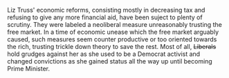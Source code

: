 Liz Truss' economic reforms, consisting mostly in decreasing tax and refusing to give any more financial aid, have been suject to plenty of scrutiny. 
They were labeled a neoliberal measure unreasonably trusting the free market.
In a time of economic unease which the free market arguably caused, such measures seem counter productive or too oriented towards the rich, trusting trickle down theory to save the rest. 
Most of all, ~~Liberals~~ hold grudges against her as she used to be a Democrat activist and changed convictions as she gained status all the way up until becoming Prime Minister.
